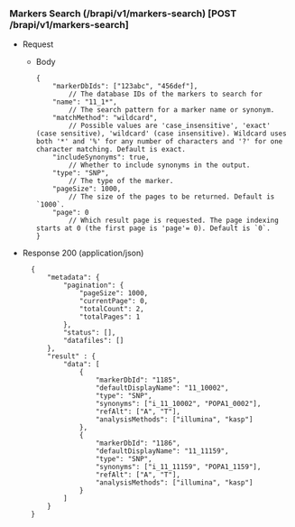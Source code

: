       
### Markers Search (/brapi/v1/markers-search) [POST /brapi/v1/markers-search]
+ Request
  + Body
  
        {
            "markerDbIds": ["123abc", "456def"], 
                // The database IDs of the markers to search for
            "name": "11_1*", 
                // The search pattern for a marker name or synonym.
            "matchMethod": "wildcard", 
                // Possible values are 'case_insensitive', 'exact' (case sensitive), 'wildcard' (case insensitive). Wildcard uses both '*' and '%' for any number of characters and '?' for one character matching. Default is exact.
            "includeSynonyms": true, 
                // Whether to include synonyms in the output.
            "type": "SNP", 
                // The type of the marker.    
            "pageSize": 1000,
                // The size of the pages to be returned. Default is `1000`.
            "page": 0
                // Which result page is requested. The page indexing starts at 0 (the first page is 'page'= 0). Default is `0`.
        }

+ Response 200 (application/json)

        {
            "metadata": {
                "pagination": {
                    "pageSize": 1000,
                    "currentPage": 0,
                    "totalCount": 2,
                    "totalPages": 1
                },
                "status": [],
                "datafiles": []
            },
            "result" : {
                "data": [
                    {
                        "markerDbId": "1185",
                        "defaultDisplayName": "11_10002",
                        "type": "SNP",
                        "synonyms": ["i_11_10002", "POPA1_0002"],
                        "refAlt": ["A", "T"],
                        "analysisMethods": ["illumina", "kasp"]
                    },
                    {
                        "markerDbId": "1186",
                        "defaultDisplayName": "11_11159",
                        "type": "SNP",
                        "synonyms": ["i_11_11159", "POPA1_1159"],
                        "refAlt": ["A", "T"],
                        "analysisMethods": ["illumina", "kasp"]
                    }
                ]
            }
        }
